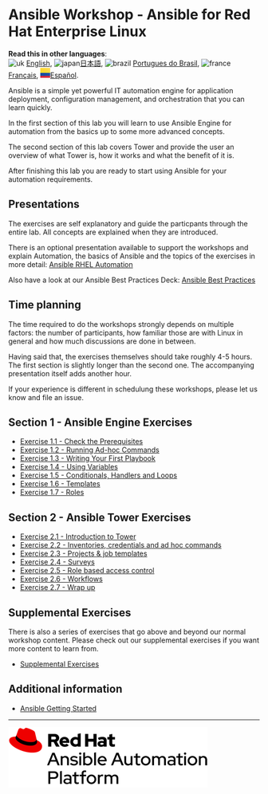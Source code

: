 # Ansible Workshop - Ansible for Red Hat Enterprise Linux

**Read this in other languages**:
<br>![uk](../../../images/uk.png) [English](README.md),  ![japan](../../../images/japan.png)[日本語](README.ja.md), ![brazil](../../../images/brazil.png) [Portugues do Brasil](README.pt-br.md), ![france](../../../images/fr.png) [Français](README.fr.md), ![Español](../../images/col.png)[Español](README.es.md).
</br>

Ansible is a simple yet powerful IT automation engine for application deployment, configuration management, and orchestration that you can learn quickly.

In the first section of this lab you will learn to use Ansible Engine for automation from the basics up to some more advanced concepts.

The second section of this lab covers Tower and provide the user an overview of what Tower is, how it works and what the benefit of it is.

After finishing this lab you are ready to start using Ansible for your automation requirements.

## Presentations

The exercises are self explanatory and guide the particpants through the entire lab. All concepts are explained when they are introduced.

There is an optional presentation available to support the workshops and explain Automation, the basics of Ansible and the topics of the exercises in more detail:
[Ansible RHEL Automation](../../decks/ansible_rhel.pdf)

Also have a look at our Ansible Best Practices Deck:
[Ansible Best Practices](../../decks/ansible_best_practices.pdf)

## Time planning

The time required to do the workshops strongly depends on multiple factors: the number of participants, how familiar those are with Linux in general and how much discussions are done in between.

Having said that, the exercises themselves should take roughly 4-5 hours. The first section is slightly longer than the second one. The accompanying presentation itself adds another hour.

If your experience is different in schedulung these workshops, please let us know and file an issue.

## Section 1 - Ansible Engine Exercises

 - [Exercise 1.1 - Check the Prerequisites](1.1-setup)
 - [Exercise 1.2 - Running Ad-hoc Commands](1.2-adhoc)
 - [Exercise 1.3 - Writing Your First Playbook](1.3-playbook)
 - [Exercise 1.4 - Using Variables](1.4-variables)
 - [Exercise 1.5 - Conditionals, Handlers and Loops](1.5-handlers)
 - [Exercise 1.6 - Templates](1.6-templates)
 - [Exercise 1.7 - Roles](1.7-role)

## Section 2 - Ansible Tower Exercises

 - [Exercise 2.1 - Introduction to Tower](2.1-intro)
 - [Exercise 2.2 - Inventories, credentials and ad hoc commands](2.2-cred)
 - [Exercise 2.3 - Projects & job templates](2.3-projects)
 - [Exercise 2.4 - Surveys](2.4-surveys)
 - [Exercise 2.5 - Role based access control](2.5-rbac)
 - [Exercise 2.6 - Workflows](2.6-workflows)
 - [Exercise 2.7 - Wrap up](2.7-wrap)

## Supplemental Exercises

There is also a series of exercises that go above and beyond our normal workshop content.  Please check out our supplemental exercises if you want more content to learn from.  

 - [Supplemental Exercises](supplemental)

## Additional information

 - [Ansible Getting Started](http://docs.ansible.com/ansible/latest/intro_getting_started.html)

---
![Red Hat Ansible Automation](../../images/rh-ansible-automation-platform.png)

